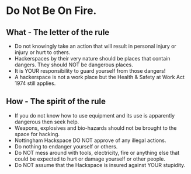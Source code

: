 # Do Not Be On Fire.

## What - The letter of the rule

* Do not knowingly take an action that will result in personal injury or injury or hurt to others.
* Hackerspaces by their very nature should be places that contain dangers. They should NOT be dangerous places.
* It is YOUR responsibility to guard yourself from those dangers!
* A hackerspace is not a work place but the Health & Safety at Work Act 1974 still applies.

## How - The spirit of the rule

* If you do not know how to use equipment and its use is apparently dangerous then seek help.
* Weapons, explosives and bio-hazards should not be brought to the space for hacking.
* Nottingham Hackspace DO NOT approve of any illegal actions.
* Do nothing to endanger yourself or others.
* Do NOT mess around with tools, electricity, fire or anything else that could be expected to hurt or damage yourself or other people.
* Do NOT assume that the Hackspace is insured against YOUR stupidity.
